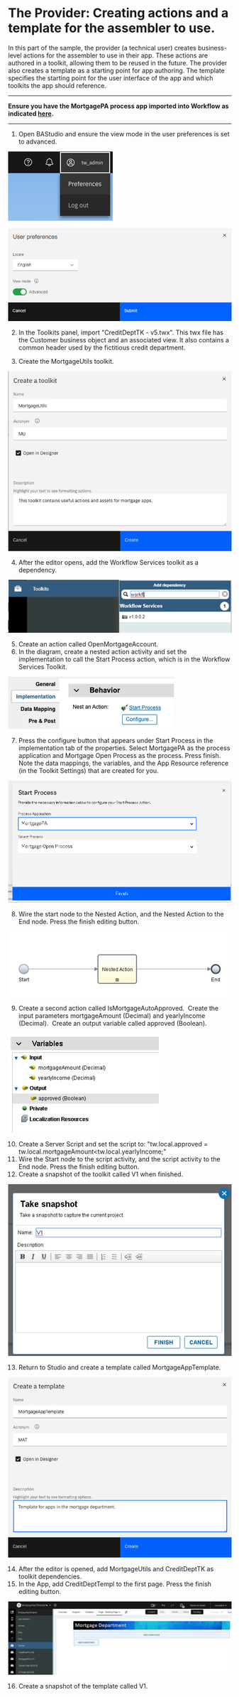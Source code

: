 # The Provider: Creating actions and a template for the assembler to use.

In this part of the sample, the provider (a technical user) creates business-level actions for the assembler to use in their app. These actions are authored in a toolkit, allowing them to be reused in the future. The provider also creates a template as a starting point for app authoring.  The template specifies the starting point for the user interface of the app and which toolkits the app should reference.
___
**Ensure you have the MortgagePA process app imported into Workflow as indicated [here](../README.md).**
___
1. Open BAStudio and ensure the view mode in the user preferences is set to advanced.

![alt text](./images/PrefMenu.png "Preferences Menu")

![alt text](./images/PrefAdvanced.png "Advanced Mode")

2. In the Toolkits panel, import "CreditDeptTK - v5.twx".  This twx file has the Customer business object and an associated view. It also contains a common header used by the fictitious credit department. 

3. Create the MortgageUtils toolkit.

![alt text](./images/CreateToolkit.png "Create toolkit")

4. After the editor opens, add the Workflow Services toolkit as a dependency.

![alt text](./images/AddTKDep.png "Add toolkit as dependency")

5. Create an action called OpenMortgageAccount.
6. In the diagram, create a nested action activity and set the implementation to call the Start Process action, which is in the Workflow Services Toolkit.

![alt text](./images/StartProcessImpl.png "Start Process")

7. Press the configure button that appears under Start Process in the implementation tab of the properties.  Select MortgagePA as the process application and Mortgage Open Process as the process.  Press finish.  Note the data mappings, the variables, and the App Resource reference (in the Toolkit Settings) that are created for you.

![alt text](./images/StartProcessAC.png "Start Process Configurator")

8. Wire the start node to the Nested Action, and the Nested Action to the End node. Press the finish editing button.

![alt text](./images/OpenMortgageDiagram.png "Open Mortgage Account diagram")

9. Create a second action called IsMortgageAutoApproved.  Create the input parameters mortgageAmount (Decimal) and yearlyIncome (Decimal).  Create an output variable called approved (Boolean).

![alt text](./images/IsAutoApprovedVars.png "Is Mortgage Auto Approved variables")

10. Create a Server Script and set the script to: "tw.local.approved = tw.local.mortgageAmount<tw.local.yearlyIncome;"
11. Wire the Start node to the script activity, and the script activity to the End node. Press the finish editing button.
12. Create a snapshot of the toolkit called V1 when finished.

![alt text](./images/MortgageUtilsSnapshot.png "Mortgage Utils snapshot")

13. Return to Studio and create a template called MortgageAppTemplate.

![alt text](./images/CreateTemplate.png "Create Template")

14. After the editor is opened, add MortgageUtils and CreditDeptTK as toolkit dependencies.
15. In the App, add CreditDeptTempl to the first page. Press the finish editing button.

![alt text](./images/Template.png "Mortgage App Template")

16. Create a snapshot of the template called V1.
